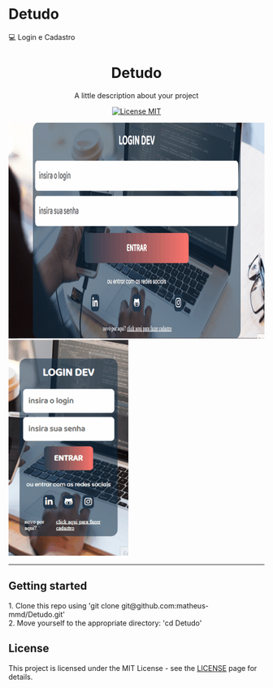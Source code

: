 # Detudo
:computer:  Login e Cadastro

[//]: # ()
<h1 align="center">
Detudo
</h1>

<p align="center">A little description about your project</p>

<p align="center">
  <a href="https://opensource.org/licenses/MIT">
    <img src="https://img.shields.io/badge/License-MIT-blue.svg" alt="License MIT">
  </a>
</p>

[//]: # (Add your gifs/images here:)
<div aling="center">
  <img src="img.readme/tela.gif" alt="demo" height="425">
  <img src="img.readme/celular.gif" alt="demo" height="425">
</div>

<hr />


## Getting started

<div aling="center">
1. Clone this repo using 'git clone git@github.com:matheus-mmd/Detudo.git' <br>
2. Move yourself to the appropriate directory: 'cd Detudo'<br>

</div>

## License

This project is licensed under the MIT License - see the [LICENSE](https://opensource.org/licenses/MIT) page for details.
